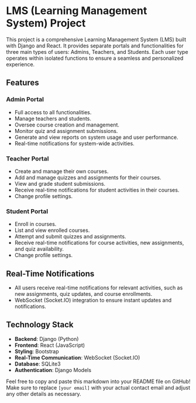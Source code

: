 # LMS (Learning Management System) Project

This project is a comprehensive Learning Management System (LMS) built with Django and React. It provides separate portals and functionalities for three main types of users: Admins, Teachers, and Students. Each user type operates within isolated functions to ensure a seamless and personalized experience.

## Features

### Admin Portal
- Full access to all functionalities.
- Manage teachers and students.
- Oversee course creation and management.
- Monitor quiz and assignment submissions.
- Generate and view reports on system usage and user performance.
- Real-time notifications for system-wide activities.

### Teacher Portal
- Create and manage their own courses.
- Add and manage quizzes and assignments for their courses.
- View and grade student submissions.
- Receive real-time notifications for student activities in their courses.
- Change profile settings.

### Student Portal
- Enroll in courses.
- List and view enrolled courses.
- Attempt and submit quizzes and assignments.
- Receive real-time notifications for course activities, new assignments, and quiz availability.
- Change profile settings.

## Real-Time Notifications
- All users receive real-time notifications for relevant activities, such as new assignments, quiz updates, and course enrollments.
- WebSocket (Socket.IO) integration to ensure instant updates and notifications.

## Technology Stack
- **Backend**: Django (Python)
- **Frontend**: React (JavaScript)
- **Styling**: Bootstrap 
- **Real-Time Communication**: WebSocket (Socket.IO)
- **Database**: SQLite3
- **Authentication**: Django Models



Feel free to copy and paste this markdown into your README file on GitHub! Make sure to replace `[your email]` with your actual contact email and adjust any other details as necessary.



